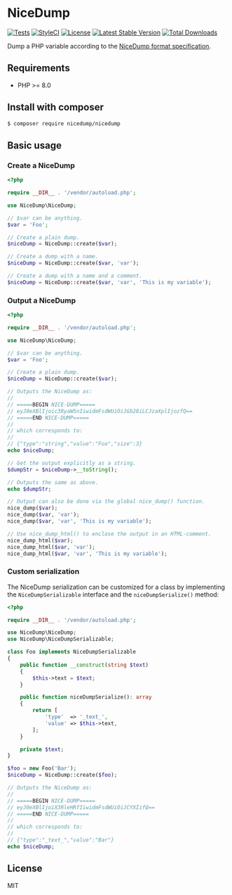 # NiceDump

[![Tests](https://github.com/themichaelhall/nicedump/workflows/tests/badge.svg?branch=master)](https://github.com/themichaelhall/nicedump/actions)
[![StyleCI](https://styleci.io/repos/163510400/shield?style=flat&branch=master)](https://styleci.io/repos/163510400)
[![License](https://poser.pugx.org/nicedump/nicedump/license)](https://packagist.org/packages/nicedump/nicedump)
[![Latest Stable Version](https://poser.pugx.org/nicedump/nicedump/v/stable)](https://packagist.org/packages/nicedump/nicedump)
[![Total Downloads](https://poser.pugx.org/nicedump/nicedump/downloads)](https://packagist.org/packages/nicedump/nicedump)

Dump a PHP variable according to the [NiceDump format specification](https://nicedump.net/).

## Requirements

- PHP >= 8.0

## Install with composer

``` bash
$ composer require nicedump/nicedump
```

## Basic usage

### Create a NiceDump

``` php
<?php

require __DIR__ . '/vendor/autoload.php';

use NiceDump\NiceDump;

// $var can be anything.
$var = 'Foo';

// Create a plain dump.
$niceDump = NiceDump::create($var);

// Create a dump with a name.
$niceDump = NiceDump::create($var, 'var');

// Create a dump with a name and a comment.
$niceDump = NiceDump::create($var, 'var', 'This is my variable');
```

### Output a NiceDump

``` php
<?php

require __DIR__ . '/vendor/autoload.php';

use NiceDump\NiceDump;

// $var can be anything.
$var = 'Foo';

// Create a plain dump.
$niceDump = NiceDump::create($var);

// Outputs the NiceDump as:
//
// =====BEGIN NICE-DUMP=====
// eyJ0eXBlIjoic3RyaW5nIiwidmFsdWUiOiJGb28iLCJzaXplIjozfQ==
// =====END NICE-DUMP=====
//
// which corresponds to:
//
// {"type":"string","value":"Foo","size":3}
echo $niceDump;

// Get the output explicitly as a string.
$dumpStr = $niceDump->__toString();

// Outputs the same as above.
echo $dumpStr;

// Output can also be done via the global nice_dump() function.
nice_dump($var);
nice_dump($var, 'var');
nice_dump($var, 'var', 'This is my variable');

// Use nice_dump_html() to enclose the output in an HTML-comment.
nice_dump_html($var);
nice_dump_html($var, 'var');
nice_dump_html($var, 'var', 'This is my variable');
```

### Custom serialization

The NiceDump serialization can be customized for a class by implementing the ```NiceDumpSerializable``` interface and the ```niceDumpSerialize()``` method:

``` php
<?php

require __DIR__ . '/vendor/autoload.php';

use NiceDump\NiceDump;
use NiceDump\NiceDumpSerializable;

class Foo implements NiceDumpSerializable
{
    public function __construct(string $text)
    {
        $this->text = $text;
    }

    public function niceDumpSerialize(): array
    {
        return [
            'type'  => '_text_',
            'value' => $this->text,
        ];
    }

    private $text;
}

$foo = new Foo('Bar');
$niceDump = NiceDump::create($foo);

// Outputs the NiceDump as:
//
// =====BEGIN NICE-DUMP=====
// eyJ0eXBlIjoiX3RleHRfIiwidmFsdWUiOiJCYXIifQ==
// =====END NICE-DUMP=====
//
// which corresponds to:
//
// {"type":"_text_","value":"Bar"}
echo $niceDump;
```

## License

MIT
